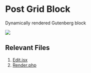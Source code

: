 # Post Grid Block

Dynamically rendered Gutenberg block

![](https://wp.zacharyrener.com/wp-content/uploads/2024/03/Screenshot-2024-03-13-at-2.58.18 AM.png)

## Relevant Files

1. [Edit.jsx](https://github.com/ZacharyRener/code-samples-10up-zach-rener/blob/main/blocks/post-grid/edit.jsx "Edit.jsx")
2. [Render.php](https://github.com/ZacharyRener/code-samples-10up-zach-rener/blob/main/blocks/post-grid/render.php "Render.php")
